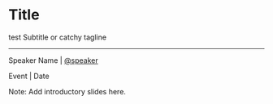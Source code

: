 <!-- .slide: data-background-image="images/citynetwork-logo.svg"  data-background-size="10% 10%" data-background-position="90% 90%" -->
# Title

test
Subtitle or catchy tagline

* * *

Speaker Name | [@speaker](https://twitter.com/speaker)

Event | Date

Note: Add introductory slides here.
